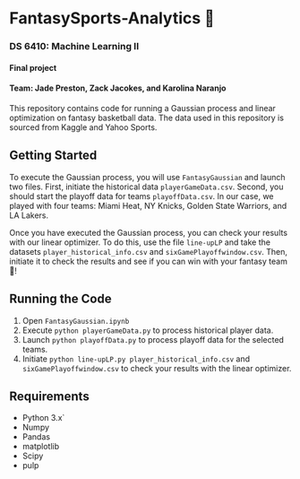 # FantasySports-Analytics :basketball:

### DS 6410: Machine Learning II
#### Final project
#### Team: Jade Preston, Zack Jacokes, and Karolina Naranjo

This repository contains code for running a Gaussian process and linear optimization on fantasy basketball data. The data used in this repository is sourced from Kaggle and Yahoo Sports.

## Getting Started
 To execute the Gaussian process, you will use `FantasyGaussian` and launch two files. First, initiate the historical data `playerGameData.csv`. Second, you should start the playoff data for teams `playoffData.csv`. In our case, we played with four teams: Miami Heat, NY Knicks, Golden State Warriors, and LA Lakers.

Once you have executed the Gaussian process, you can check your results with our linear optimizer. To do this, use the file `line-upLP` and take the datasets `player_historical_info.csv` and `sixGamePlayoffwindow.csv`. Then, initiate it to check the results and see if you can win with your fantasy team :money_mouth_face:!

## Running the Code

1. Open `FantasyGaussian.ipynb` 
2. Execute `python playerGameData.py` to process historical player data.
3. Launch `python playoffData.py` to process playoff data for the selected teams.
4. Initiate `python line-upLP.py player_historical_info.csv` and `sixGamePlayoffwindow.csv` to check your results with the linear optimizer.


## Requirements 
- Python 3.x`
- Numpy
- Pandas
- matplotlib
- Scipy
- pulp



